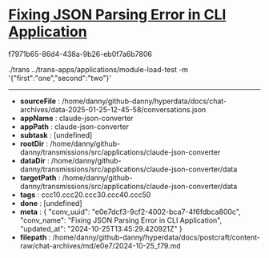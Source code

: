 # [Fixing JSON Parsing Error in CLI Application](https://claude.ai/chat/e0e7dcf3-9cf2-4002-bca7-4f6fdbca800c)

f7971b65-86d4-438a-9b26-eb0f7a6b7806

./trans ../trans-apps/applications/module-load-test -m '{"first":"one","second":"two"}'

---

* **sourceFile** : /home/danny/github-danny/hyperdata/docs/chat-archives/data-2025-01-25-12-45-58/conversations.json
* **appName** : claude-json-converter
* **appPath** : claude-json-converter
* **subtask** : [undefined]
* **rootDir** : /home/danny/github-danny/transmissions/src/applications/claude-json-converter
* **dataDir** : /home/danny/github-danny/transmissions/src/applications/claude-json-converter/data
* **targetPath** : /home/danny/github-danny/transmissions/src/applications/claude-json-converter/data
* **tags** : ccc10.ccc20.ccc30.ccc40.ccc50
* **done** : [undefined]
* **meta** : {
  "conv_uuid": "e0e7dcf3-9cf2-4002-bca7-4f6fdbca800c",
  "conv_name": "Fixing JSON Parsing Error in CLI Application",
  "updated_at": "2024-10-25T13:45:29.420921Z"
}
* **filepath** : /home/danny/github-danny/hyperdata/docs/postcraft/content-raw/chat-archives/md/e0e7/2024-10-25_f79.md